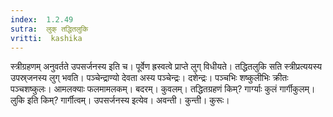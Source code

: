 ```yaml
---
index:  1.2.49
sutra:  लुक् तद्धितलुकि
vritti:  kashika 
---
```


स्त्रीग्रहणम् अनुवर्तते उपसर्जनस्य इति च। पूर्वेण ह्रस्वत्वे प्राप्ते लुग् विधीयते। तद्धितलुकि सति स्त्रीप्रत्ययस्य उपस्र्जनस्य लुग् भवति। पञ्चेन्द्राण्यो देवता अस्य पञ्चेन्द्रः। दशेन्द्रः। पञ्चभिः शष्कुलीभिः क्रीतः पञ्चशष्कुलः। आमलक्याः फलमामलकम्। बदरम्। कुवलम्। तद्धितग्रहणं किम्? गार्ग्याः कुलं गार्गीकुलम्। लुकि इति किम्? गार्गीत्वम्। उपसर्जनस्य इत्येव। अवन्ती। कुन्ती। कुरूः।

